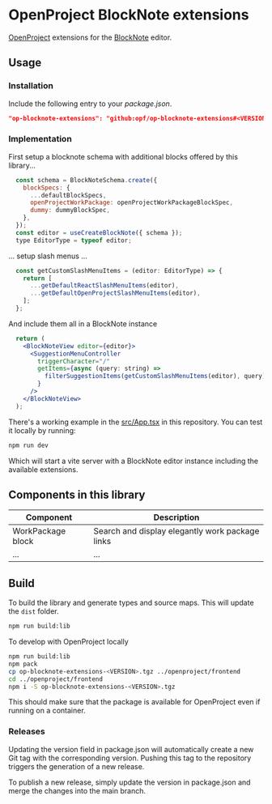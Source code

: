 # OpenProject BlockNote extensions

[OpenProject](https://www.openproject.org/) extensions for the [BlockNote](https://www.blocknotejs.org/) editor.

## Usage

### Installation

Include the following entry to your _package.json_.

```json
"op-blocknote-extensions": "github:opf/op-blocknote-extensions#<VERSION>"
```

### Implementation

First setup a blocknote schema with additional blocks offered by this library...

```jsx
  const schema = BlockNoteSchema.create({
    blockSpecs: {
      ...defaultBlockSpecs,
      openProjectWorkPackage: openProjectWorkPackageBlockSpec,
      dummy: dummyBlockSpec,
    },
  });
  const editor = useCreateBlockNote({ schema });
  type EditorType = typeof editor;
```

... setup slash menus ...

```jsx
  const getCustomSlashMenuItems = (editor: EditorType) => {
    return [
      ...getDefaultReactSlashMenuItems(editor),
      ...getDefaultOpenProjectSlashMenuItems(editor),
    ];
  };
```

And include them all in a BlockNote instance

```jsx
  return (
    <BlockNoteView editor={editor}>
      <SuggestionMenuController
        triggerCharacter="/"
        getItems={async (query: string) =>
          filterSuggestionItems(getCustomSlashMenuItems(editor), query)
        }
      />
    </BlockNoteView>
  );
```

There's a working example in the [src/App.tsx](src/App.tsx) in this repository. You can test it locally by running:

```sh
npm run dev
```

Which will start a vite server with a BlockNote editor instance including the available extensions.

## Components in this library

|Component|Description|
|--|--|
|WorkPackage block|Search and display elegantly work package links|
|...|...|

## Build

To build the library and generate types and source maps. This will update the `dist` folder.

```sh
npm run build:lib
```

To develop with OpenProject locally

```sh
npm run build:lib
npm pack
cp op-blocknote-extensions-<VERSION>.tgz ../openproject/frontend
cd ../openproject/frontend
npm i -S op-blocknote-extensions-<VERSION>.tgz
```

This should make sure that the package is available for OpenProject even if running on a container.

### Releases

Updating the version field in package.json will automatically create a new Git tag with the corresponding version. Pushing this tag to the repository triggers the generation of a new release.

To publish a new release, simply update the version in package.json and merge the changes into the main branch.
